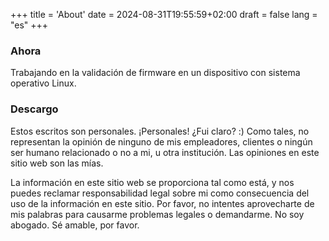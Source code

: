 +++
title = 'About'
date = 2024-08-31T19:55:59+02:00
draft = false
lang = "es"
+++

### Ahora
Trabajando en la validación de firmware en un dispositivo con sistema operativo Linux.

### Descargo
Estos escritos son personales. ¡Personales! ¿Fui claro? :) Como tales, no representan la opinión de ninguno de mis empleadores, clientes o ningún ser humano relacionado o no a mi, u otra institución. Las opiniones en este sitio web son las mías.

La información en este sitio web se proporciona tal como está, y nos puedes reclamar responsabilidad legal sobre mi como consecuencia del uso de la información en este sitio. Por favor, no intentes aprovecharte de mis palabras para causarme problemas legales o demandarme. No soy abogado. Sé amable, por favor.
